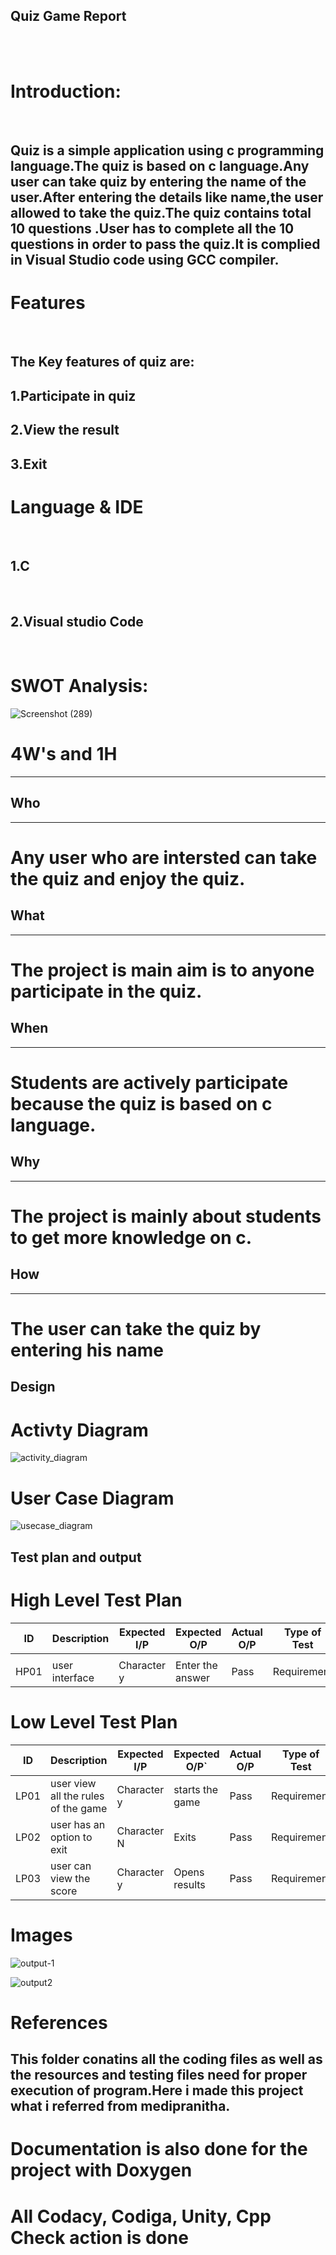 ## Quiz Game Report
<br>
<br>

# Introduction:
<br>

## Quiz is a simple application using c programming language.The quiz is based on c language.Any user can take quiz by entering the name of the user.After entering the details like name,the user allowed to take the quiz.The quiz contains total 10 questions .User has to complete all the 10 questions in order to pass the quiz.It is complied in Visual Studio code using GCC compiler.

# Features
<br>

## The Key features of quiz are:
 
 ## 1.Participate in quiz

 ## 2.View the result

 ## 3.Exit


# Language & IDE
<br>


## 1.C
<br>

## 2.Visual studio Code
<br>

# SWOT Analysis:


![Screenshot (289)](https://user-images.githubusercontent.com/89694095/132469341-64b936b3-d3e4-4520-a745-ed9a70e6cecb.png)










# 4W's and 1H
--------------------------------------------------------------------------------

## Who
---------------------------------------------------------------------------------
# Any user who are intersted can take the quiz and enjoy the quiz.

## What
---------------------------------------------------------------------------------
# The project is main aim is to anyone participate in the quiz. 

## When
---------------------------------------------------------------------------------
# Students are actively participate because the quiz is based on c language.

## Why
---------------------------------------------------------------------------------
# The project is mainly about students to get more knowledge on c.

## How
--------------------------------------------------------------------------------
# The user can take the quiz by entering his name 
## Design
# Activty Diagram
![activity_diagram](https://user-images.githubusercontent.com/87614111/155064457-3910fc69-f141-4fd5-8ab9-8ca930c35b58.jpg)
# User Case Diagram
![usecase_diagram](https://user-images.githubusercontent.com/87614111/155064475-8b24bf17-ba15-451d-bd67-2c63ddd4d348.jpg)
## Test plan and output
# High Level Test Plan
 
  |    ID	   |  Description	    | Expected I/P	  |   Expected O/P      |	 Actual O/P	   |  Type of Test  |
  |----------|------------------|-----------------|---------------------|----------------|----------------|
  |          |                  |                 |                     |                |                |
  |  HP01    |user interface    |  Character y	  |   Enter the answer  |      Pass	     |  Requirement   |
  
# Low Level Test Plan
   
  | ID	 |     Description	            |  Expected I/P |	Expected O/P`	     |  Actual O/P   |	Type of Test |
  |------|----------------------------- |---------------|--------------------|---------------|---------------|
  | LP01 |  user view all the rules of the game      | 	Character y	|  starts the game   |	Pass	       |  Requirement  |
  | LP02 |  user has an option to exit	  |   Character N	|   Exits	           |  Pass	       |  Requirement  |
  | LP03 | user can view the score     |	  Character y |  Opens results	   |  Pass	       |  Requirement    |
  
  
 # Images
 ![output-1](https://user-images.githubusercontent.com/87614111/154825183-031f767d-cf63-4e4b-ab79-c66a1e0eb479.PNG)


![output2](https://user-images.githubusercontent.com/87614111/155377591-f3ce9865-6af1-4d20-8c41-f6ad338f88cb.PNG)

# References

## This folder conatins all the coding files as well as the resources and testing files need for proper execution of program.Here i made this project what i referred from medipranitha.
  
# Documentation is also done for the project with Doxygen
 
 
# All Codacy, Codiga, Unity, Cpp Check action is done




